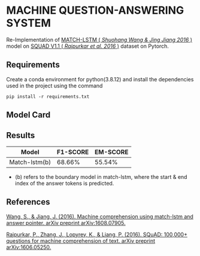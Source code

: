 # **MACHINE QUESTION-ANSWERING SYSTEM** 

Re-Implementation of [MATCH-LSTM ( *Shuohang Wang & Jing Jiang 2016* )](https://arxiv.org/abs/1608.07905) model on [SQUAD V1.1 ( *Rajpurkar et al. 2016* )](https://arxiv.org/abs/1606.05250) dataset on Pytorch.


## Requirements 

Create a conda environment for python(3.8.12) and install the dependencies used in the project using the command

```
pip install -r requirements.txt
```
## Model Card

## Results

| Model        | F1-SCORE | EM-SCORE|
|--------------|----------|---------|
|Match-lstm(b) | 68.66%   | 55.54%  | 

* (b) refers to the boundary model in match-lstm, where the start & end index of the answer tokens is predicted.
## References

[Wang, S., & Jiang, J. (2016). Machine comprehension using match-lstm and answer pointer. arXiv preprint arXiv:1608.07905.](https://arxiv.org/abs/1608.07905)

[Rajpurkar, P., Zhang, J., Lopyrev, K., & Liang, P. (2016). SQuAD: 100,000+ questions for machine comprehension of text. arXiv preprint arXiv:1606.05250.](https://arxiv.org/abs/1606.05250)
